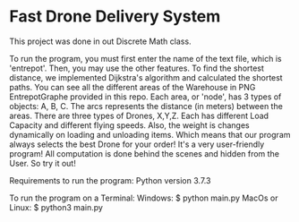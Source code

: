 # Fast Drone Delivery System

This project was done in out Discrete Math class.

To run the program, you must first enter the name of the text file, which is 'entrepot'. Then, you may use the other features.
To find the shortest distance, we implemented Dijkstra's algorithm and calculated the shortest paths. 
You can see all the different areas of the Warehouse in PNG EntrepotGraphe provided in this repo. Each area, or 'node', has 3 types of objects: A, B, C.
The arcs represents the distance (in meters) between the areas. There are three types of Drones, X,Y,Z. Each has different Load Capacity and different flying speeds.
Also, the weight is changes dynamically on loading and unloading items. Which means that our program always selects the best Drone for your order!
It's a very user-friendly program! All computation is done behind the scenes and hidden from the User. 
So try it out!

Requirements to run the program:
    Python version 3.7.3

To run the program on a Terminal:
    Windows:        $ python main.py
    MacOs or Linux: $ python3 main.py